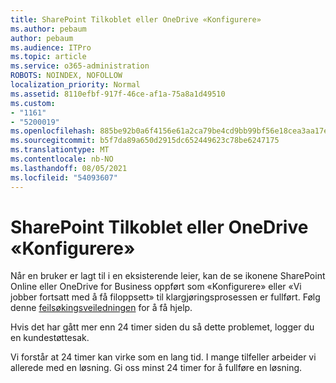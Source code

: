 ```yaml
---
title: SharePoint Tilkoblet eller OneDrive «Konfigurere»
ms.author: pebaum
author: pebaum
ms.audience: ITPro
ms.topic: article
ms.service: o365-administration
ROBOTS: NOINDEX, NOFOLLOW
localization_priority: Normal
ms.assetid: 8110efbf-917f-46ce-af1a-75a8a1d49510
ms.custom:
- "1161"
- "5200019"
ms.openlocfilehash: 885be92b0a6f4156e61a2ca79be4cd9bb99bf56e18cea3aa17ef1c7d34246058
ms.sourcegitcommit: b5f7da89a650d2915dc652449623c78be6247175
ms.translationtype: MT
ms.contentlocale: nb-NO
ms.lasthandoff: 08/05/2021
ms.locfileid: "54093607"
---
```

# <a name="sharepoint-online-or-onedrive-setting-up"></a>SharePoint Tilkoblet eller OneDrive «Konfigurere»

Når en bruker er lagt til i en eksisterende leier, kan de se ikonene SharePoint Online eller OneDrive for Business oppført som «Konfigurere» eller «Vi jobber fortsatt med å få filoppsett» til klargjøringsprosessen er fullført. Følg denne [feilsøkingsveiledningen](https://docs.microsoft.com/sharepoint/support/sites/troubleshooting-guide-for-sites-stopped-at-provisioning) for å få hjelp.

Hvis det har gått mer enn 24 timer siden du så dette problemet, logger du en kundestøttesak.

Vi forstår at 24 timer kan virke som en lang tid. I mange tilfeller arbeider vi allerede med en løsning. Gi oss minst 24 timer for å fullføre en løsning.

